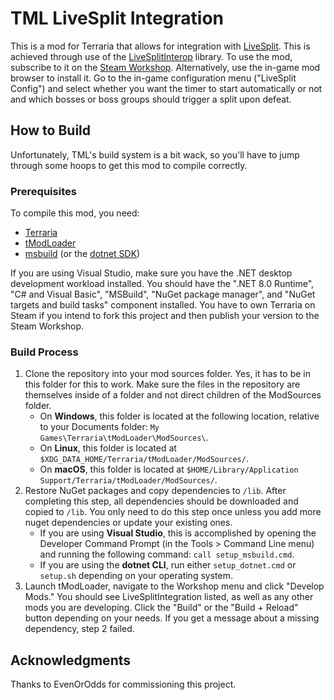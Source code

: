 # TML LiveSplit Integration
This is a mod for Terraria that allows for integration with [LiveSplit](https://livesplit.org). This is achieved through use of the [LiveSplitInterop](https://www.nuget.org/packages/LiveSplitInterop) library. To use the mod, subscribe to it on the [Steam Workshop](https://steamcommunity.com/sharedfiles/filedetails/?id=3266597236). Alternatively, use the in-game mod browser to install it. Go to the in-game configuration menu ("LiveSplit Config") and select whether you want the timer to start automatically or not and which bosses or boss groups should trigger a split upon defeat.
## How to Build
Unfortunately, TML's build system is a bit wack, so you'll have to jump through some hoops to get this mod to compile correctly.
### Prerequisites
To compile this mod, you need:
* [Terraria](https://www.terraria.org/)
* [tModLoader](https://tmodloader.net/)
* [msbuild](https://visualstudio.microsoft.com/) (or the [dotnet SDK](https://dotnet.microsoft.com/en-us/))

If you are using Visual Studio, make sure you have the .NET desktop development workload installed. You should have the ".NET 8.0 Runtime", "C# and Visual Basic", "MSBuild", "NuGet package manager", and "NuGet targets and build tasks" component installed. You have to own Terraria on Steam if you intend to fork this project and then publish your version to the Steam Workshop.
### Build Process
1. Clone the repository into your mod sources folder. Yes, it has to be in this folder for this to work. Make sure the files in the repository are themselves inside of a folder and not direct children of the ModSources folder.
	* On **Windows**, this folder is located at the following location, relative to your Documents folder: `My Games\Terraria\tModLoader\ModSources\`.
	* On **Linux**, this folder is located at `$XDG_DATA_HOME/Terraria/tModLoader/ModSources/`.
	* On **macOS**, this folder is located at `$HOME/Library/Application Support/Terraria/tModLoader/ModSources/`.
2. Restore NuGet packages and copy dependencies to `/lib`. After completing this step, all dependencies should be downloaded and copied to `/lib`. You only need to do this step once unless you add more nuget dependencies or update your existing ones.
	* If you are using **Visual Studio**, this is accomplished by opening the Developer Command Prompt (in the Tools > Command Line menu) and running the following command: `call setup_msbuild.cmd`.
	* If you are using the **dotnet CLI**, run either `setup_dotnet.cmd` or `setup.sh` depending on your operating system.
3. Launch tModLoader, navigate to the Workshop menu and click "Develop Mods." You should see LiveSplitIntegration listed, as well as any other mods you are developing. Click the "Build" or the "Build + Reload" button depending on your needs. If you get a message about a missing dependency, step 2 failed.
## Acknowledgments
Thanks to EvenOrOdds for commissioning this project.
